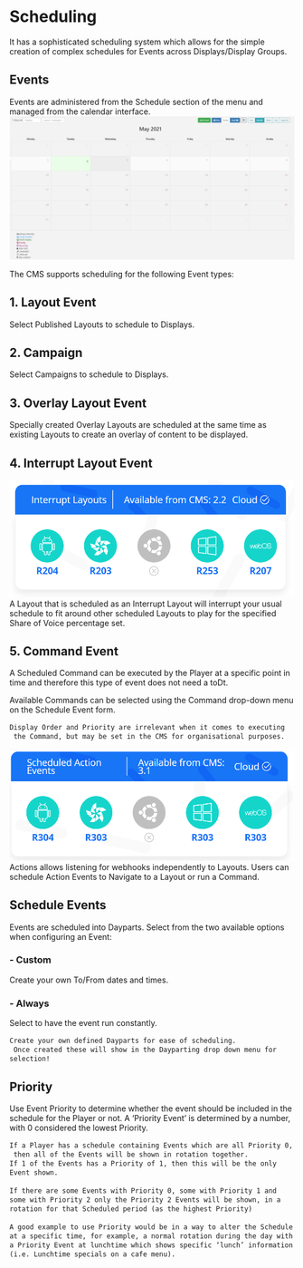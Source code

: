 # Scheduling

It has a sophisticated scheduling system which allows for the simple creation of complex schedules for Events across Displays/Display Groups.

## Events

Events are administered from the Schedule section of the menu and managed from the calendar interface.
![Alt text](intro1.png)

The CMS supports scheduling for the following Event types:

## 1. Layout Event

Select Published Layouts to schedule to Displays.

## 2. Campaign

Select Campaigns to schedule to Displays.

## 3. Overlay Layout Event

Specially created Overlay Layouts are scheduled at the same time as existing Layouts to create an overlay of content to be displayed.

## 4. Interrupt Layout Event

![Alt text](intro2.png)
A Layout that is scheduled as an Interrupt Layout will interrupt your usual schedule to fit around other scheduled Layouts to play for the specified Share of Voice percentage set.

## 5. Command Event

A Scheduled Command can be executed by the Player at a specific point in time and therefore this type of event does not need a toDt.

Available Commands can be selected using the Command drop-down menu on the Schedule Event form.

```
Display Order and Priority are irrelevant when it comes to executing
 the Command, but may be set in the CMS for organisational purposes.
```

![Alt text](intro3.png)
Actions allows listening for webhooks independently to Layouts. Users can schedule Action Events to Navigate to a Layout or run a Command.

## Schedule Events

Events are scheduled into Dayparts. Select from the two available options when configuring an Event:

### - Custom

Create your own To/From dates and times.

### - Always

Select to have the event run constantly.

```
Create your own defined Dayparts for ease of scheduling.
 Once created these will show in the Dayparting drop down menu for selection!
```

## Priority

Use Event Priority to determine whether the event should be included in the schedule for the Player or not. A ‘Priority Event’ is determined by a number, with 0 considered the lowest Priority.

```
If a Player has a schedule containing Events which are all Priority 0,
 then all of the Events will be shown in rotation together.
If 1 of the Events has a Priority of 1, then this will be the only Event shown.

If there are some Events with Priority 0, some with Priority 1 and some with Priority 2 only the Priority 2 Events will be shown, in a rotation for that Scheduled period (as the highest Priority)

A good example to use Priority would be in a way to alter the Schedule at a specific time, for example, a normal rotation during the day with a Priority Event at lunchtime which shows specific ‘lunch’ information (i.e. Lunchtime specials on a cafe menu).
```
